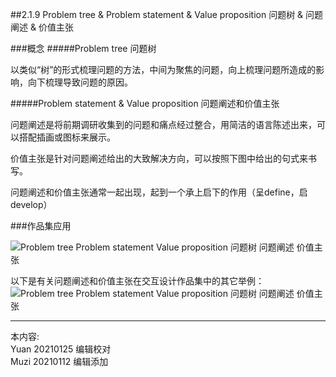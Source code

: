 ##2.1.9 Problem tree & Problem statement & Value proposition 问题树 & 问题阐述 & 价值主张 

###概念
#####Problem tree 问题树

 以类似“树”的形式梳理问题的方法，中间为聚焦的问题，向上梳理问题所造成的影响，向下梳理导致问题的原因。

#####Problem statement & Value proposition 问题阐述和价值主张

  问题阐述是将前期调研收集到的问题和痛点经过整合，用简洁的语言陈述出来，可以搭配插画或图标来展示。

  价值主张是针对问题阐述给出的大致解决方向，可以按照下图中给出的句式来书写。

  问题阐述和价值主张通常一起出现，起到一个承上启下的作用（呈define，启develop）

###作品集应用

![Problem tree Problem statement Value proposition 问题树 问题阐述 价值主张](http://kitpic.makebi.net/2021/ixd_19.jpg)



以下是有关问题阐述和价值主张在交互设计作品集中的其它举例：
![Problem tree Problem statement Value proposition 问题树 问题阐述 价值主张](http://kitpic.makebi.net/2021/ixd_20.jpg)




---
本内容:    
Yuan 20210125 编辑校对  
Muzi 20210112 编辑添加
